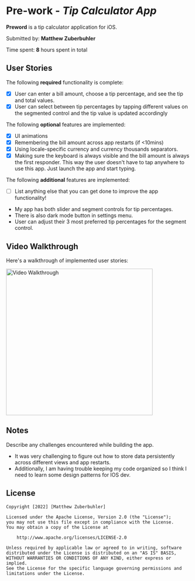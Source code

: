 # Pre-work - *Tip Calculator App*

**Preword** is a tip calculator application for iOS.

Submitted by: **Matthew Zuberbuhler**

Time spent: **8** hours spent in total

## User Stories

The following **required** functionality is complete:

* [X] User can enter a bill amount, choose a tip percentage, and see the tip and total values.
* [X] User can select between tip percentages by tapping different values on the segmented control and the tip value is updated accordingly

The following **optional** features are implemented:

* [X] UI animations
* [X] Remembering the bill amount across app restarts (if <10mins)
* [X] Using locale-specific currency and currency thousands separators.
* [X] Making sure the keyboard is always visible and the bill amount is always the first responder. This way the user doesn't have to tap anywhere to use this app. Just launch the app and start typing.

The following **additional** features are implemented:

- [ ] List anything else that you can get done to improve the app functionality!

- My app has both slider and segment controls for tip percentages.
- There is also dark mode button in settings menu.
- User can adjust their 3 most preferred tip percentages for the segment control.

## Video Walkthrough

Here's a walkthrough of implemented user stories:

<img src='Codepath_IOS_Prework_Zuberbuhler,Matthew.gif' title='Video Walkthrough' width='' alt='Video Walkthrough' height="400"/>

## Notes

Describe any challenges encountered while building the app.

- It was very challenging to figure out how to store data persistently across different views and app restarts.
- Additionally, I am having trouble keeping my code organized so I think I need to learn some design patterns for IOS dev.

## License

    Copyright [2022] [Matthew Zuberbuhler]

    Licensed under the Apache License, Version 2.0 (the "License");
    you may not use this file except in compliance with the License.
    You may obtain a copy of the License at

        http://www.apache.org/licenses/LICENSE-2.0

    Unless required by applicable law or agreed to in writing, software
    distributed under the License is distributed on an "AS IS" BASIS,
    WITHOUT WARRANTIES OR CONDITIONS OF ANY KIND, either express or implied.
    See the License for the specific language governing permissions and
    limitations under the License.
